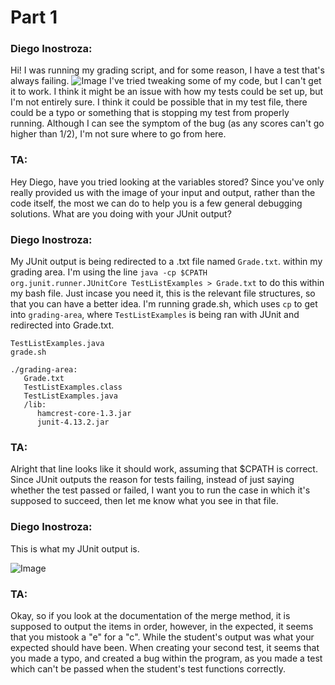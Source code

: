 <h1>Part 1</h1>

<h3>Diego Inostroza:</h3>
  
Hi! I was running my grading script, and for some reason, I have a test that's always failing.
![Image](https://i.imgur.com/WtYV6fh.png)
I've tried tweaking some of my code, but I can't get it to work. I think it might be an issue with how my tests could be set up, but I'm not entirely sure. I think it could be possible that in my test file, there could be a typo or something that is stopping my test from properly running. Although I can see the symptom of the bug (as any scores can't go higher than 1/2), I'm not sure where to go from here.
  
  
<h3>TA:</h3>
  
Hey Diego, have you tried looking at the variables stored? Since you've only really provided us with the image of your input and output, rather than the code itself, the most we can do to help you is a few general debugging solutions. What are you doing with your JUnit output?
  
  
<h3>Diego Inostroza:</h3>
  
My JUnit output is being redirected to a .txt file named `Grade.txt`. within my grading area. I'm using the line `java -cp $CPATH org.junit.runner.JUnitCore TestListExamples > Grade.txt` to do this within my bash file. Just incase you need it, this is the relevant file structures, so that you can have a better idea. I'm running grade.sh, which uses `cp` to get into `grading-area`, where `TestListExamples` is being ran with JUnit and redirected into Grade.txt.
```
TestListExamples.java
grade.sh

./grading-area:
   Grade.txt
   TestListExamples.class
   TestListExamples.java
   /lib:
      hamcrest-core-1.3.jar
      junit-4.13.2.jar
```
  
  
<h3>TA:</h3>
  
Alright that line looks like it should work, assuming that $CPATH is correct. Since JUnit outputs the reason for tests failing, instead of just saying whether the test passed or failed, I want you to run the case in which it's supposed to succeed, then let me know what you see in that file.
  
  
<h3>Diego Inostroza:</h3>
  
This is what my JUnit output is.
  
![Image](https://i.imgur.com/0Jfknb4.png)
  
  
<h3>TA:</h3>
  
Okay, so if you look at the documentation of the merge method, it is supposed to output the items in order, however, in the expected, it seems that you mistook a "e" for a "c". While the student's output was what your expected should have been. When creating your second test, it seems that you made a typo, and created a bug within the program, as you made a test which can't be passed when the student's test functions correctly.    
